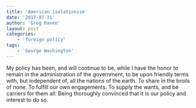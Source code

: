 ```yaml
---
title: 'American isolationism'
date: '2017-07-21'
author: 'Greg Raven'
layout: post
categories:
    - 'foreign policy'
tags:
    - 'George Washington'
---
```


My policy has been, and will continue to be, while I have the honor to remain in the administration of the government, to be upon friendly terms with, but independent of, all the nations of the earth. To share in the broils of none. To fulfill our own engagements. To supply the wants, and be carriers for them all: Being thoroughly convinced that it is our policy and interest to do so.